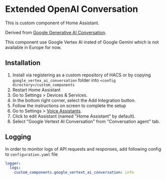 # Extended OpenAI Conversation
This is custom component of Home Assistant.

Derived from [Google Generative AI Conversation]([[https://www.home-assistant.io/integrations/openai_conversation/](https://github.com/home-assistant/core/tree/dev/homeassistant/components/google_generative_ai_conversation)](https://github.com/home-assistant/core/tree/dev/homeassistant/components/google_generative_ai_conversation)).

This component use Google Vertex AI insted of Google Gemini which is not available in Europe for now.

## Installation
1. Install via registering as a custom repository of HACS or by copying `google_vertex_ai_conversation` folder into `<config directory>/custom_components`
2. Restart Home Assistant
3. Go to Settings > Devices & Services.
4. In the bottom right corner, select the Add Integration button.
5. Follow the instructions on screen to complete the setup 
6. Go to Settings > [Voice Assistants](https://my.home-assistant.io/redirect/voice_assistants/).
7. Click to edit Assistant (named "Home Assistant" by default).
8. Select "Google Vertext AI Conversation" from "Conversation agent" tab.

## Logging
In order to monitor logs of API requests and responses, add following config to `configuration.yaml` file

```yaml
logger:
  logs:
    custom_components.google_vertext_ai_conversation: info
```
